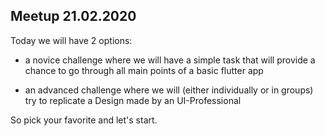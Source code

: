 ## Meetup 21.02.2020

Today we will have 2 options: 
* a novice challenge where we will have a simple task that will provide a chance to go through all main points of a basic flutter app

* an advanced challenge where we will (either individually or in groups) try to replicate a Design made by an UI-Professional

So pick your favorite and let's start.